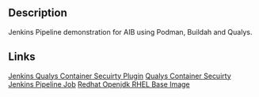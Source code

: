 ## Description 
Jenkins Pipeline demonstration for AIB using Podman, Buildah and Qualys. 

## Links 
[Jenkins Qualys Container Secuirty Plugin](https://plugins.jenkins.io/qualys-cs/) 
[Qualys Container Secuirty](https://www.qualys.com/free-trial/)
[Jenkins Pipeline Job](http://10.0.5.54:8080/job/AIB%20-%20Demo%20-%20Pipeline%20/)
[Redhat Openjdk RHEL Base Image](https://access.redhat.com/containers/?tab=overview&get-method=registry-tokens#/registry.access.redhat.com/openjdk/openjdk-8-rhel8)

